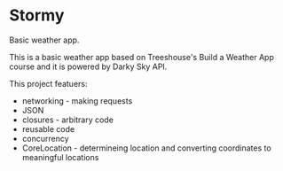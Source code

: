 # Stormy
Basic weather app.

This is a basic weather app based on Treeshouse's Build a Weather App course and it is powered by Darky Sky API.

This project featuers:
* networking - making requests
* JSON
* closures - arbitrary code
* reusable code
* concurrency
* CoreLocation - determineing location and converting coordinates to meaningful locations
